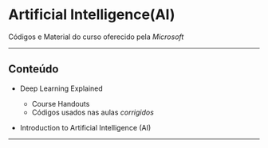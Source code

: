 # Artificial Intelligence(AI)

 Códigos e Material do curso oferecido pela *Microsoft*

----
## Conteúdo

* Deep Learning Explained
	* Course Handouts
	* Códigos usados nas aulas *corrigidos*

* Introduction to Artificial Intelligence (AI)



	

---
